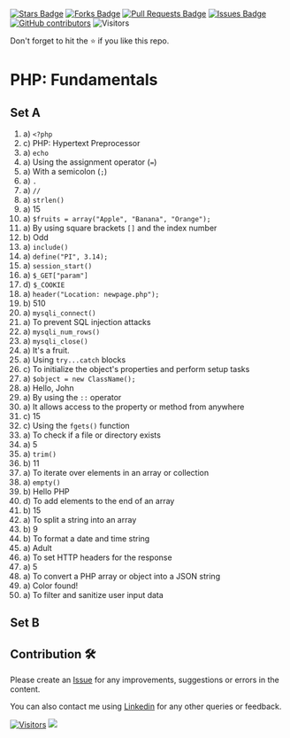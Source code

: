 <a href="https://github.com/drshahizan/learn-php/stargazers"><img src="https://img.shields.io/github/stars/drshahizan/learn-php" alt="Stars Badge"/></a>
<a href="https://github.com/drshahizan/learn-php/network/members"><img src="https://img.shields.io/github/forks/drshahizan/learn-php" alt="Forks Badge"/></a>
<a href="https://github.com/drshahizan/learn-php/pulls"><img src="https://img.shields.io/github/issues-pr/drshahizan/learn-php" alt="Pull Requests Badge"/></a>
<a href="https://github.com/drshahizan/learn-php/issues"><img src="https://img.shields.io/github/issues/drshahizan/learn-php" alt="Issues Badge"/></a>
<a href="https://github.com/drshahizan/learn-php/graphs/contributors"><img alt="GitHub contributors" src="https://img.shields.io/github/contributors/drshahizan/learn-php?color=2b9348"></a>
![Visitors](https://api.visitorbadge.io/api/visitors?path=https%3A%2F%2Fgithub.com%2Fdrshahizan%2Flearn-php&labelColor=%23d9e3f0&countColor=%23697689&style=flat)

Don't forget to hit the :star: if you like this repo.

# PHP: Fundamentals

## Set A

1. a) `<?php`
2. c) PHP: Hypertext Preprocessor
3. a) `echo`
4. a) Using the assignment operator (`=`)
5. a) With a semicolon (`;`)
6. a) `.`
7. a) `//`
8. a) `strlen()`
9. a) 15
10. a) `$fruits = array("Apple", "Banana", "Orange");`
11. a) By using square brackets `[]` and the index number
12. b) Odd
13. a) `include()`
14. a) `define("PI", 3.14);`
15. a) `session_start()`
16. a) `$_GET["param"]`
17. d) `$_COOKIE`
18. a) `header("Location: newpage.php");`
19. b) 510
20. a) `mysqli_connect()`
21. a) To prevent SQL injection attacks
22. a) `mysqli_num_rows()`
23. a) `mysqli_close()`
24. a) It's a fruit.
25. a) Using `try...catch` blocks
26. c) To initialize the object's properties and perform setup tasks
27. a) `$object = new ClassName();`
28. a) Hello, John
29. a) By using the `::` operator
30. a) It allows access to the property or method from anywhere
31. c) 15
32. c) Using the `fgets()` function
33. a) To check if a file or directory exists
34. a) 5
35. a) `trim()`
36. b) 11
37. a) To iterate over elements in an array or collection
38. a) `empty()`
39. b) Hello PHP
40. d) To add elements to the end of an array
41. b) 15
42. a) To split a string into an array
43. b) 9
44. b) To format a date and time string
45. a) Adult
46. a) To set HTTP headers for the response
47. a) 5
48. a) To convert a PHP array or object into a JSON string
49. a) Color found!
50. a) To filter and sanitize user input data

## Set B



## Contribution 🛠️
Please create an [Issue](https://github.com/drshahizan/learn-php/issues) for any improvements, suggestions or errors in the content.

You can also contact me using [Linkedin](https://www.linkedin.com/in/drshahizan/) for any other queries or feedback.

[![Visitors](https://api.visitorbadge.io/api/visitors?path=https%3A%2F%2Fgithub.com%2Fdrshahizan&labelColor=%23697689&countColor=%23555555&style=plastic)](https://visitorbadge.io/status?path=https%3A%2F%2Fgithub.com%2Fdrshahizan)
![](https://hit.yhype.me/github/profile?user_id=81284918)


